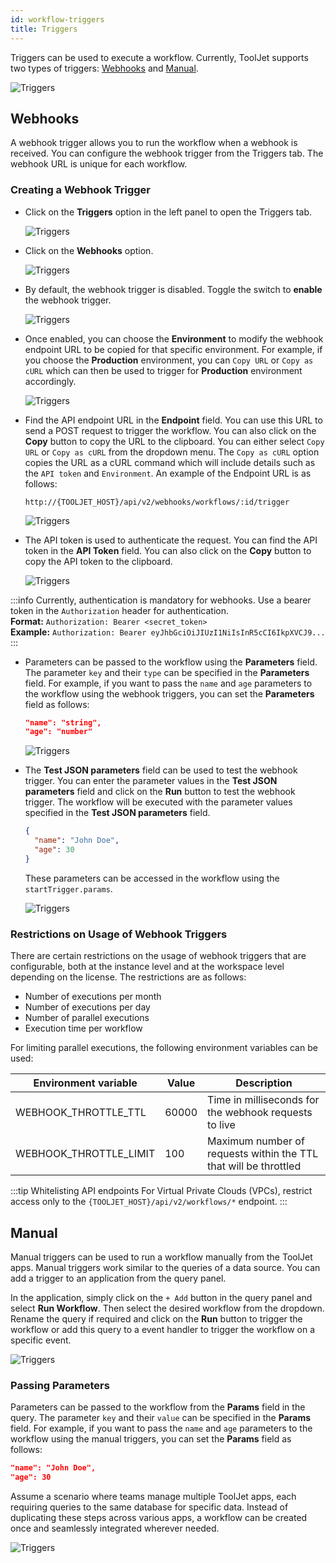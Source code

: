 ```yaml
---
id: workflow-triggers
title: Triggers
---
```


Triggers can be used to execute a workflow. Currently, ToolJet supports two types of triggers: [Webhooks](#webhooks) and [Manual](#manual).

<div style={{textAlign: 'center'}}>
    <img style={{padding: '10px'}} className="screenshot-full" src="/img/workflows/triggers/triggers.png" alt="Triggers" />
</div>

## Webhooks

A webhook trigger allows you to run the workflow when a webhook is received. You can configure the webhook trigger from the Triggers tab. The webhook URL is unique for each workflow.

### Creating a Webhook Trigger
- Click on the **Triggers** option in the left panel to open the Triggers tab.

  <div style={{textAlign: 'center'}}>
    <img style={{padding: '10px'}} className="screenshot-full" src="/img/workflows/triggers/triggerbutton.png" alt="Triggers" />
  </div>

- Click on the **Webhooks** option.

  <div style={{textAlign: 'center'}}>
    <img style={{padding: '10px'}} className="screenshot-full" src="/img/workflows/triggers/webhooks.png" alt="Triggers" />
  </div>

- By default, the webhook trigger is disabled. Toggle the switch to **enable** the webhook trigger.

  <div style={{textAlign: 'center'}}>
    <img style={{padding: '10px'}} className="screenshot-full" src="/img/workflows/triggers/enable.png" alt="Triggers" />
  </div>

- Once enabled, you can choose the **Environment** to modify the webhook endpoint URL to be copied for that specific environment. For example, if you choose the **Production** environment, you can `Copy URL` or `Copy as cURL` which can then be used to trigger for **Production** environment accordingly.

  <div style={{textAlign: 'center'}}>
    <img style={{padding: '10px'}} className="screenshot-full" src="/img/workflows/triggers/env.png" alt="Triggers" />
  </div>

- Find the API endpoint URL in the **Endpoint** field. You can use this URL to send a POST request to trigger the workflow. You can also click on the **Copy** button to copy the URL to the clipboard. You can either select `Copy URL` or `Copy as cURL` from the dropdown menu. The `Copy as cURL` option copies the URL as a cURL command which will include details such as the `API token` and `Environment`. An example of the Endpoint URL is as follows:

  ```
  http://{TOOLJET_HOST}/api/v2/webhooks/workflows/:id/trigger
  ```

  <div style={{textAlign: 'center'}}>
    <img style={{padding: '10px'}} className="screenshot-full" src="/img/workflows/triggers/copy.png" alt="Triggers" />
  </div>

- The API token is used to authenticate the request. You can find the API token in the **API Token** field. You can also click on the **Copy** button to copy the API token to the clipboard.

  <div style={{textAlign: 'center'}}>
    <img style={{padding: '10px'}} className="screenshot-full" src="/img/workflows/triggers/token.png" alt="Triggers" />
  </div>

:::info
Currently, authentication is mandatory for webhooks. Use a bearer token in the `Authorization` header for authentication. <br/>
**Format:**
`Authorization: Bearer <secret_token>`<br/>
**Example:**
`Authorization: Bearer eyJhbGciOiJIUzI1NiIsInR5cCI6IkpXVCJ9...`
:::

- Parameters can be passed to the workflow using the **Parameters** field. The parameter `key` and their `type` can be specified in the **Parameters** field. For example, if you want to pass the `name` and `age` parameters to the workflow using the webhook triggers, you can set the **Parameters** field as follows:

  ```json
  "name": "string",
  "age": "number"
  ```

  <div style={{textAlign: 'center'}}>
    <img style={{padding: '10px'}} className="screenshot-full" src="/img/workflows/triggers/params.png" alt="Triggers" />
  </div>

- The **Test JSON parameters** field can be used to test the webhook trigger. You can enter the parameter values in the **Test JSON parameters** field and click on the **Run** button to test the webhook trigger. The workflow will be executed with the parameter values specified in the **Test JSON parameters** field.

  ```json
  {
    "name": "John Doe",
    "age": 30
  }
  ```

  These parameters can be accessed in the workflow using the `startTrigger.params`.

  <div style={{textAlign: 'center'}}>
    <img style={{padding: '10px'}} className="screenshot-full" src="/img/workflows/triggers/test.png" alt="Triggers" />
  </div>

### Restrictions on Usage of Webhook Triggers

There are certain restrictions on the usage of webhook triggers that are configurable, both at the instance level and at the workspace level depending on the license. The restrictions are as follows:

- Number of executions per month
- Number of executions per day
- Number of parallel executions
- Execution time per workflow

For limiting parallel executions, the following environment variables can be used:

| Environment variable | Value | Description |
| -------------------- | ----- | ----------- |
| WEBHOOK_THROTTLE_TTL | 60000 | Time in milliseconds for the webhook requests to live |
| WEBHOOK_THROTTLE_LIMIT | 100 | Maximum number of requests within the TTL that will be throttled |

:::tip Whitelisting API endpoints
For Virtual Private Clouds (VPCs), restrict access only to the `{TOOLJET_HOST}/api/v2/workflows/*` endpoint.
:::

## Manual

Manual triggers can be used to run a workflow manually from the ToolJet apps. Manual triggers work similar to the queries of a data source. You can add a trigger to an application from the query panel. 

In the application, simply click on the `+ Add` button in the query panel and select **Run Workflow**. Then select the desired workflow from the dropdown. Rename the query if required and click on the **Run** button to trigger the workflow or add this query to a event handler to trigger the workflow on a specific event.

<div style={{textAlign: 'center'}}>
  <img style={{padding: '10px'}} className="screenshot-full" src="/img/workflows/triggers/workflowdrop.png" alt="Triggers" />
</div>

### Passing Parameters

Parameters can be passed to the workflow from the **Params** field in the query. The parameter `key` and their `value` can be specified in the **Params** field. For example, if you want to pass the `name` and `age` parameters to the workflow using the manual triggers, you can set the **Params** field as follows:

```json
"name": "John Doe",
"age": 30
```

Assume a scenario where teams manage multiple ToolJet apps, each requiring queries to the same database for specific data. Instead of duplicating these steps across various apps, a workflow can be created once and seamlessly integrated wherever needed.

<div style={{textAlign: 'center'}}>
  <img style={{padding: '10px'}} className="screenshot-full" src="/img/workflows/triggers/paramui.png" alt="Triggers" />
</div>